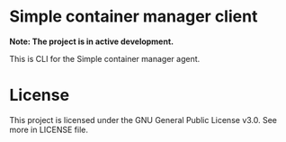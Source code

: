 # Simple container manager client
**Note: The project is in active development.**

This is CLI for the Simple container manager agent.
# License
This project is licensed under the GNU General Public License v3.0. See more in LICENSE file.